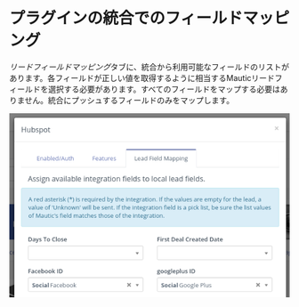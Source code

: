 # プラグインの統合でのフィールドマッピング

*リードフィールドマッピング*タブに、統合から利用可能なフィールドのリストがあります。各フィールドが正しい値を取得するように相当するMauticリードフィールドを選択する必要があります。すべてのフィールドをマップする必要はありません。統合にプッシュするフィールドのみをマップします。

![Integration Plugin Contact Field Mapping](/plugins/media/plugins-field-mapping.png "Integration Plugin Contact Field Mapping")
